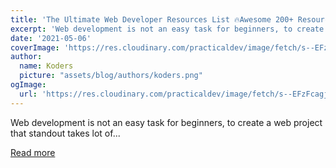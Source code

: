 ```yaml
---
title: 'The Ultimate Web Developer Resources List 🔥Awesome 200+ Resources'
excerpt: 'Web development is not an easy task for beginners, to create a web project that standout takes lot of...'
date: '2021-05-06'
coverImage: 'https://res.cloudinary.com/practicaldev/image/fetch/s--EFzFcagj--/c_imagga_scale,f_auto,fl_progressive,h_420,q_auto,w_1000/https://dev-to-uploads.s3.amazonaws.com/uploads/articles/hj915sjfzq0jrd0avmac.png'
author:
  name: Koders
  picture: "assets/blog/authors/koders.png"
ogImage:
  url: 'https://res.cloudinary.com/practicaldev/image/fetch/s--EFzFcagj--/c_imagga_scale,f_auto,fl_progressive,h_420,q_auto,w_1000/https://dev-to-uploads.s3.amazonaws.com/uploads/articles/hj915sjfzq0jrd0avmac.png'
---
```


Web development is not an easy task for beginners, to create a web project that standout takes lot of...

[Read more](https://dev.to/kiranrajvjd/the-ultimate-web-developer-resources-list-200-resources-2gf5)
